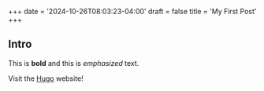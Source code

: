 +++
date = '2024-10-26T08:03:23-04:00'
draft = false
title = 'My First Post'
+++
## Intro

This is **bold** and this is *emphasized* text.

Visit the [Hugo](https://gohugo.io) website!
